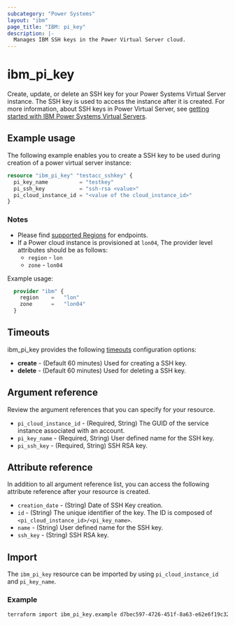 ```yaml
---
subcategory: "Power Systems"
layout: "ibm"
page_title: "IBM: pi_key"
description: |-
  Manages IBM SSH keys in the Power Virtual Server cloud.
---
```


# ibm_pi_key

Create, update, or delete an SSH key for your Power Systems Virtual Server instance. The SSH key is used to access the instance after it is created. For more information, about SSH keys in Power Virtual Server, see [getting started with IBM Power Systems Virtual Servers](https://cloud.ibm.com/docs/power-iaas?topic=power-iaas-getting-started).

## Example usage

The following example enables you to create a SSH key to be used during creation of a power virtual server instance:

```terraform
resource "ibm_pi_key" "testacc_sshkey" {
  pi_key_name          = "testkey"
  pi_ssh_key           = "ssh-rsa <value>"
  pi_cloud_instance_id = "<value of the cloud_instance_id>"
}
```

### Notes

- Please find [supported Regions](https://cloud.ibm.com/apidocs/power-cloud#endpoint) for endpoints.
- If a Power cloud instance is provisioned at `lon04`, The provider level attributes should be as follows:
  - `region` - `lon`
  - `zone` - `lon04`
  
Example usage:

  ```terraform
    provider "ibm" {
      region    =   "lon"
      zone      =   "lon04"
    }
  ```

## Timeouts

ibm_pi_key provides the following [timeouts](https://www.terraform.io/docs/language/resources/syntax.html) configuration options:

- **create** - (Default 60 minutes) Used for creating a SSH key.
- **delete** - (Default 60 minutes) Used for deleting a SSH key.

## Argument reference

Review the argument references that you can specify for your resource.

- `pi_cloud_instance_id` - (Required, String) The GUID of the service instance associated with an account.
- `pi_key_name`  - (Required, String) User defined name for the SSH key.
- `pi_ssh_key` - (Required, String) SSH RSA key.

## Attribute reference

 In addition to all argument reference list, you can access the following attribute reference after your resource is created.

- `creation_date` - (String) Date of SSH Key creation.
- `id` - (String) The unique identifier of the key. The ID is composed of `<pi_cloud_instance_id>/<pi_key_name>`.
- `name` - (String) User defined name for the SSH key.
- `ssh_key` - (String) SSH RSA key.

## Import

The `ibm_pi_key` resource can be imported by using `pi_cloud_instance_id` and `pi_key_name`.

### Example

```bash
terraform import ibm_pi_key.example d7bec597-4726-451f-8a63-e62e6f19c32c/mykey
```
